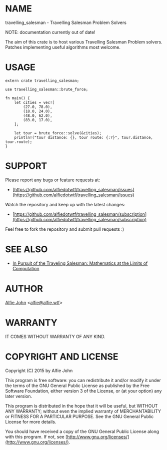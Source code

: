 # NAME

travelling_salesman - Travelling Salesman Problem Solvers

NOTE: documentation currently out of date!

The aim of this crate is to host various Travelling Salesman Problem solvers.
Patches implementing useful algorithms most welcome.

# USAGE

    extern crate travelling_salesman;

    use travelling_salesman::brute_force;

    fn main() {
        let cities = vec![
            (27.0, 78.0),
            (18.0, 24.0),
            (48.0, 62.0),
            (83.0, 17.0),
        ];

        let tour = brute_force::solve(&cities);
        println!("tour distance: {}, tour route: {:?}", tour.distance, tour.route);
    }

# SUPPORT

Please report any bugs or feature requests at:

* [https://github.com/alfiedotwtf/travelling_salesman/issues](https://github.com/alfiedotwtf/travelling_salesman/issues)

Watch the repository and keep up with the latest changes:

* [https://github.com/alfiedotwtf/travelling_salesman/subscription](https://github.com/alfiedotwtf/travelling_salesman/subscription)

Feel free to fork the repository and submit pull requests :)

# SEE ALSO

* [In Pursuit of the Traveling Salesman: Mathematics at the Limits of Computation](http://www.amazon.com/Pursuit-Traveling-Salesman-Mathematics-Computation/dp/0691152705)

# AUTHOR

[Alfie John](https://www.alfie.wtf) &lt;[alfie@alfie.wtf](mailto:alfie@alfie.wtf)&gt;

# WARRANTY

IT COMES WITHOUT WARRANTY OF ANY KIND.

# COPYRIGHT AND LICENSE

Copyright (C) 2015 by Alfie John

This program is free software: you can redistribute it and/or modify it under
the terms of the GNU General Public License as published by the Free Software
Foundation, either version 3 of the License, or (at your option) any later
version.

This program is distributed in the hope that it will be useful, but WITHOUT ANY
WARRANTY; without even the implied warranty of MERCHANTABILITY or FITNESS FOR A
PARTICULAR PURPOSE. See the GNU General Public License for more details.

You should have received a copy of the GNU General Public License along with
this program. If not, see [http://www.gnu.org/licenses/](http://www.gnu.org/licenses/).
